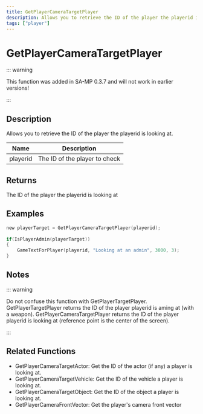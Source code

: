 ```yaml
---
title: GetPlayerCameraTargetPlayer
description: Allows you to retrieve the ID of the player the playerid is looking at.
tags: ["player"]
---
```


# GetPlayerCameraTargetPlayer

::: warning

This function was added in SA-MP 0.3.7 and will not work in earlier versions!

:::

## Description

Allows you to retrieve the ID of the player the playerid is looking at.

| Name     | Description                   |
| -------- | ----------------------------- |
| playerid | The ID of the player to check |

## Returns

The ID of the player the playerid is looking at

## Examples

```c
new playerTarget = GetPlayerCameraTargetPlayer(playerid);
 
if(IsPlayerAdmin(playerTarget))
{
    GameTextForPlayer(playerid, "Looking at an admin", 3000, 3);
}
```

## Notes

::: warning

Do not confuse this function with GetPlayerTargetPlayer. GetPlayerTargetPlayer returns the ID of the player playerid is aming at (with a weapon). GetPlayerCameraTargetPlayer returns the ID of the player playerid is looking at (reference point is the center of the screen).

:::

## Related Functions

- GetPlayerCameraTargetActor: Get the ID of the actor (if any) a player is looking at.
- GetPlayerCameraTargetVehicle: Get the ID of the vehicle a player is looking at.
- GetPlayerCameraTargetObject: Get the ID of the object a player is looking at.
- GetPlayerCameraFrontVector: Get the player's camera front vector
